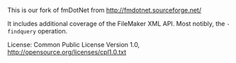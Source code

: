 This is our fork of fmDotNet from http://fmdotnet.sourceforge.net/

It includes additional coverage of the FileMaker XML API. Most notibly, the `-findquery` operation.

License: Common Public License Version 1.0, http://opensource.org/licenses/cpl1.0.txt
